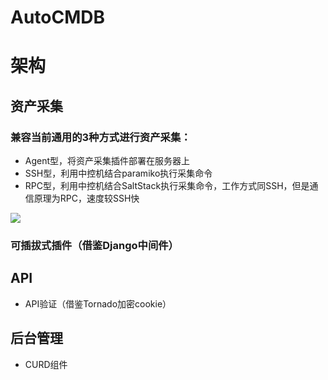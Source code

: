 # AutoCMDB
# 架构
## 资产采集
### 兼容当前通用的3种方式进行资产采集：
* Agent型，将资产采集插件部署在服务器上
* SSH型，利用中控机结合paramiko执行采集命令
* RPC型，利用中控机结合SaltStack执行采集命令，工作方式同SSH，但是通信原理为RPC，速度较SSH快

![](https://github.com/jackupdown/AutoCMDB/raw/master/mdPics/CMDB_method.png)
### 可插拔式插件（借鉴Django中间件）
## API
* API验证（借鉴Tornado加密cookie）
## 后台管理
* CURD组件

